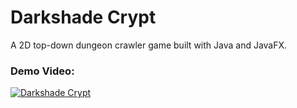 # Darkshade Crypt
A 2D top-down dungeon crawler game built with Java and JavaFX. 

### Demo Video:
[![Darkshade Crypt](http://img.youtube.com/vi/MPnFIEm2_oM/0.jpg)](http://www.youtube.com/watch?v=MPnFIEm2_oM "Darkshade Crypt")
